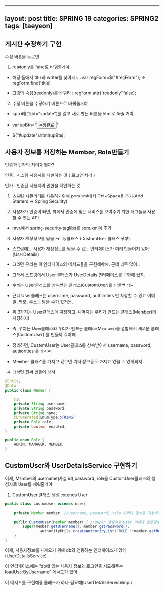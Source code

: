   ---
layout: post
title: SPRING 19
categories: SPRING2
tags: [taeyeon]
---

## 게시판 수정하기 구현

수정 버튼을 누르면 

1. readonly를 false로 바꿔줄거야

- 해당 폼에서 title과 writer를 찾아서~ : var regForm=$("#regForm"); -> regForm.find("title)

- 그것의 속성(readonly)를 바꿔라 : regForm.attr("readonly",false);

2. 수정 버튼을 수정하기 버튼으로 바꿔줄거야

- span태그(id="update")를 걸고 새로 만든 버튼을 html로 쏴줄 거야

- var upBtn="<button type='button' onclick='goUpdate()' class='btn btn-sm btn-primary'>수정완료</button>"

- $("#update").html(upBtn);



## 사용자 정보를 저장하는 Member, Role만들기

인증과 인가의 차이가 뭘까?

인증 : 시스템 사용자를 식별하는 것 ( 로그인 처리 )

인가 : 인증된 사용자의 권한을 확인하는 것

1. 스프링 시큐리티를 사용하기위해 pom.xml에서 Ctrl+Space로 추가(Add Starters -> Spring Security)

2. 사용자가 인증이 되면, 뷰에서 인증에 맞는 서비스를 보여주기 위한 태그들을 사용할 수 있는 API

- mvn에서 spring-security-taglibs를 pom.xml에 추가

3. 사용자 계정정보를 담을 Entity클래스 (CustomUser 클래스 생성)

- 스프링에는 사용자 계정정보를 담을 수 있는 인터페이스가 미리 만들어져 있어 (UserDetails)

- 그러면 우리는 이 인터페이스의 메서드들을 구현해야해. 근데 너무 많아..

- 그래서 스프링에서 User 클래스가 UserDetails 인터페이스를 구현해 뒀지.

- 우리는 User클래스를 상속받는 클래스(CustomUser)를 만들면 돼~

- 근데 User클래스는 username, password, authorities 만 저장할 수 있고 이메일, 번호, 주소는 담을 수가 없거든..

- 위 3가지는 User클래스에 저장하고, 나머지는 우리가 만드는 클래스(Member)에 저장하자! 

- 즉, 우리는 User클래스와 우리가 만드는 클래스(Member)를 결합해서 새로운 클래스(CustomUser) 를 만들어 줘야해

- 정리하면, CustomUser는 User클래스를 상속받아서 username, password, authorities 를 가지며

- Member 클래스를 가지고 있으면 기타 정보등도 가지고 있을 수 있게되지..

4. 그러면 진짜 만들어 보자

```1=Member.java
@Entity
@Data
public class Member {
	
	@Id
	private String username;
	private String password;
	private String name;
	@Enumerated(EnumType.STRING)
	private Role role;
	private boolean enabled;
}
```

```2=Role.java
public enum Role {
	ADMIN, MANAGER, MEMBER;
}
```

## CustomUser와 UserDetailsService 구현하기

이제, Member의 username(사실 id),password, role을 CustomUser클래스의 생성자로 User를 채워줄거야

1. CustomUser 클래스 생성 extends User

```3=CustomUser.java
public class CustomUser extends User{
	
	private Member member; //username, password, role 이외의 정보를 저장하기 위해
	
	public CustomUser(Member member) { //super 생성자로 User 객체에 인증정보(username,password,role) 저장
		super(member.getUsername(), member.getPassword(),
				AuthorityUtils.createAuthorityList("ROLE_"+member.getRole().toString()));
	}	
}
```

이제, 사용자정보를 가져오기 위해 db와 연동하는 인터페이스가 있어 (UserDetailsService)

이 인터페이스에는 "db에 있는 사용자 정보와 로그인을 시도해주는 loadUserByUsername" 메서드가 있어

이 메서드를 구현해줄 클래스가 하나 필요해(UserDetailsServiceImpl)


